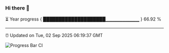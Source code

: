 ### Hi there 👋

⏳ Year progress { ████████████████████▁▁▁▁▁▁▁▁▁▁ } 66.92 %

---

⏰ Updated on Tue, 02 Sep 2025 06:19:37 GMT

![Progress Bar CI](https://github.com/code-lakshay/GitHub-Actions-Demo/workflows/Progress%20Bar%20CI/badge.svg)
